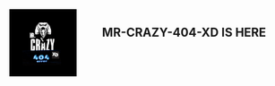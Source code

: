 
<img src="https://github.com/MR-CRAZY-404-XD/MR-CRAZY-404-XD/blob/main/oie_oie_animation.gif" width="120" height="120" align="left">
<center>

<div align="center">
<h2> MR-CRAZY-404-XD IS HERE </h2>
</div> <br>
  

